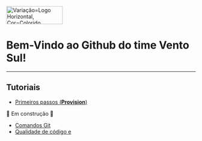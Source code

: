 <img width="150" height="48" alt="Variação=Logo Horizontal, Cor=Colorido" src="https://github.com/user-attachments/assets/758e3c86-cf20-41a6-b848-5312d80975e5" />



# Bem-Vindo ao Github do time Vento Sul!

---

## Tutoriais
- [Primeiros passos (**Provision**)](.github/tutorials/PROVISION.MD)

🚧 Em construção 🚧
- [Comandos Git](.github/COMMANDS.MD)
- [Qualidade de código e ](.github/QC.MD)
